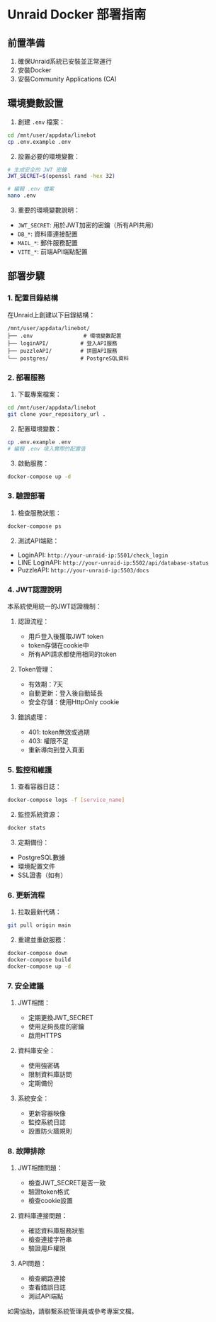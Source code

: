 # Unraid Docker 部署指南

## 前置準備

1. 確保Unraid系統已安裝並正常運行
2. 安裝Docker
3. 安裝Community Applications (CA)

## 環境變數設置

1. 創建 `.env` 檔案：
```bash
cd /mnt/user/appdata/linebot
cp .env.example .env
```

2. 設置必要的環境變數：
```bash
# 生成安全的 JWT 密鑰
JWT_SECRET=$(openssl rand -hex 32)

# 編輯 .env 檔案
nano .env
```

3. 重要的環境變數說明：
- `JWT_SECRET`: 用於JWT加密的密鑰（所有API共用）
- `DB_*`: 資料庫連接配置
- `MAIL_*`: 郵件服務配置
- `VITE_*`: 前端API端點配置

## 部署步驟

### 1. 配置目錄結構

在Unraid上創建以下目錄結構：
```
/mnt/user/appdata/linebot/
├── .env                # 環境變數配置
├── loginAPI/          # 登入API服務
├── puzzleAPI/         # 拼圖API服務
└── postgres/          # PostgreSQL資料
```

### 2. 部署服務

1. 下載專案檔案：
```bash
cd /mnt/user/appdata/linebot
git clone your_repository_url .
```

2. 配置環境變數：
```bash
cp .env.example .env
# 編輯 .env 填入實際的配置值
```

3. 啟動服務：
```bash
docker-compose up -d
```

### 3. 驗證部署

1. 檢查服務狀態：
```bash
docker-compose ps
```

2. 測試API端點：
- LoginAPI: `http://your-unraid-ip:5501/check_login`
- LINE LoginAPI: `http://your-unraid-ip:5502/api/database-status`
- PuzzleAPI: `http://your-unraid-ip:5503/docs`

### 4. JWT認證說明

本系統使用統一的JWT認證機制：

1. 認證流程：
   - 用戶登入後獲取JWT token
   - token存儲在cookie中
   - 所有API請求都使用相同的token

2. Token管理：
   - 有效期：7天
   - 自動更新：登入後自動延長
   - 安全存儲：使用HttpOnly cookie

3. 錯誤處理：
   - 401: token無效或過期
   - 403: 權限不足
   - 重新導向到登入頁面

### 5. 監控和維護

1. 查看容器日誌：
```bash
docker-compose logs -f [service_name]
```

2. 監控系統資源：
```bash
docker stats
```

3. 定期備份：
- PostgreSQL數據
- 環境配置文件
- SSL證書（如有）

### 6. 更新流程

1. 拉取最新代碼：
```bash
git pull origin main
```

2. 重建並重啟服務：
```bash
docker-compose down
docker-compose build
docker-compose up -d
```

### 7. 安全建議

1. JWT相關：
   - 定期更換JWT_SECRET
   - 使用足夠長度的密鑰
   - 啟用HTTPS

2. 資料庫安全：
   - 使用強密碼
   - 限制資料庫訪問
   - 定期備份

3. 系統安全：
   - 更新容器映像
   - 監控系統日誌
   - 設置防火牆規則

### 8. 故障排除

1. JWT相關問題：
   - 檢查JWT_SECRET是否一致
   - 驗證token格式
   - 檢查cookie設置

2. 資料庫連接問題：
   - 確認資料庫服務狀態
   - 檢查連接字符串
   - 驗證用戶權限

3. API問題：
   - 檢查網路連接
   - 查看錯誤日誌
   - 測試API端點

如需協助，請聯繫系統管理員或參考專案文檔。
